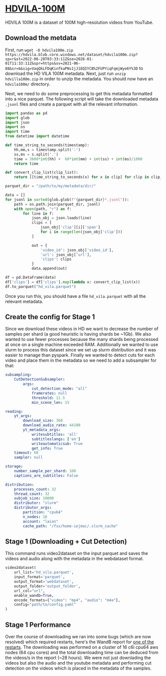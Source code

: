 # [HDVILA-100M](https://github.com/microsoft/XPretrain/tree/main/hd-vila-100m)
HDVILA 100M is a dataset of 100M high-resolution videos from YouTube.

## Download the metdata
First, run `wget -O hdvila100m.zip https://hdvila.blob.core.windows.net/dataset/hdvila100m.zip?sp=r&st=2022-06-28T03:33:11Z&se=2026-01-01T11:33:11Z&spr=https&sv=2021-06-08&sr=b&sig=VaqQkLFDqKinfkaPNs1jJ1EQIYCB%2FUPYiqFqmjWye6Y%3D` to download the HD VILA 100M metadata. Next, just run `unzip hdvilla100m.zip` in order to unzip the metadata. You should now have an `hdvila100m/` directory.

Next, we need to do some preprocessing to get this metadata formatted into a nice parquet. The following script will take the downloaded metadata `.jsonl` files and create a parquet with all the relevant information.

```python
import pandas as pd
import glob
import json
import os
import time
from datetime import datetime

def time_string_to_seconds(timestamp):
    hh,mm,s = timestamp.split(':')
    ss,ms = s.split('.')
    time = 3600*int(hh) +  60*int(mm) + int(ss) + int(ms)/1000
    return time

def convert_clip_list(clip_list):
    return [[time_string_to_seconds(x) for x in clip] for clip in clip_list]

parquet_dir = "/path/to/my/metadata/dir/"

data = []
for jsonl in sorted(glob.glob(f"{parquet_dir}*.jsonl")):
    path = os.path.join(parquet_dir, jsonl)
    with open(path, "r") as f:
        for line in f:
            json_obj = json.loads(line)
            clips = [
                json_obj['clip'][i]['span']
                for i in range(len(json_obj['clip']))
            ]

            out = {
                'video_id': json_obj['video_id'],
                'url': json_obj['url'],
                'clips': clips
            }
            data.append(out)

df = pd.DataFrame(data)
df['clips'] = df['clips'].map(lambda x: convert_clip_list(x))
df.to_parquet("hd_vila.parquet")
```

Once you run this, you should have a file `hd_vila.parquet` with all the relevant metadata.

## Create the config for Stage 1

Since we download these videos in HD we want to decrease the number of samples per shard (a good heuristic is having shards be ~1Gb). We also wanted to use fewer processes because the many shards being processed at once on a single machine exceeded RAM. Additionally we wanted to use slurm to process this dataset since we set up slurm distribution and it was easier to manage than pyspark. Finally we wanted to detect cuts for each video and place them in the metadata so we need to add a subsampler for that:

```yaml
subsampling:
    CutDetectionSubsampler:
        args:
            cut_detection_mode: "all"
            framerates: null
            threshold: 11.5
            min_scene_len: 15

reading:
    yt_args:
        download_size: 360
        download_audio_rate: 44100
        yt_metadata_args:
            writesubtitles: 'all'
            subtitleslangs: ['en']
            writeautomaticsub: True
            get_info: True
    timeout: 60
    sampler: null

storage:
    number_sample_per_shard: 100
    captions_are_subtitles: False

distribution:
    processes_count: 32
    thread_count: 32
    subjob_size: 10000
    distributor: "slurm"
    distributor_args:
        partition: "cpu64"
        n_nodes: 16
        account: "laion"
        cache_path: "/fsx/home-iejmac/.slurm_cache"
```

## Stage 1 (Downloading + Cut Detection)

This command runs video2dataset on the input parquet and saves the videos and audio along with the metadata in the webdataset format.

```python
video2dataset(
    url_list='hd_vila.parquet',
    input_format='parquet',
    output_format='webdataset',
    output_folder='output_folder',
    url_col="url",
    enable_wandb=True,
    encode_formats={"video": "mp4", "audio": "m4a"},
    config="path/to/config.yaml"
)
```

## Stage 1 Performance

Over the course of downloading we ran into some bugs (which are now resolved) which required restarts, here's the WandB report for [one of the restarts](https://api.wandb.ai/links/iejmac/nn9hcaol). The downloading was performed on a cluster of 16 c6i cpu64 aws nodes (64 cpu cores) and the total downloading time can be deduced from the videos/s in the report (~28 hours). We were not just downlading the videos but also the audio and the youtube metadata and performing cut detection on the videos which is placed in the metadata of the samples.
